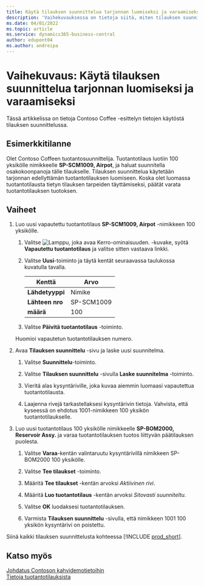 ```yaml
---
title: Käytä tilauksen suunnittelua tarjonnan luomiseksi ja varaamiseksi
description: 'Vaihekuvauksessa on tietoja siitä, miten tilauksen suunnittelua käytetään tarvittavan tuotantotilauksen luomiseen Business Centralin tarjonnassa.'
ms.date: 04/01/2022
ms.topic: article
ms.service: dynamics365-business-central
author: edupont04
ms.author: andreipa
---
```


# <a name="walkthrough-use-order-planning-to-create-and-reserve-supply" />Vaihekuvaus: Käytä tilauksen suunnittelua tarjonnan luomiseksi ja varaamiseksi

Tässä artikkelissa on tietoja Contoso Coffee -esittelyn tietojen käytöstä tilauksen suunnittelussa.

## <a name="scenario" />Esimerkkitilanne

Olet Contoso Coffeen tuotantosuunnittelija. Tuotantotilaus luotiin 100 yksikölle nimikkeelle **SP-SCM1009, Airpot**, ja haluat suunnitella osakokoonpanoja tälle tilaukselle. Tilauksen suunnittelua käytetään tarjonnan edellyttämän tuotantotilauksen luomiseen. Koska olet luomassa tuotantotilausta tietyn tilauksen tarpeiden täyttämiseksi, päätät varata tuotantotilauksen tuotoksen.  

## <a name="steps" />Vaiheet

1. Luo uusi vapautettu tuotantotilaus **SP-SCM1009, Airpot** -nimikkeen 100 yksikölle.

    1. Valitse ![Lamppu, joka avaa Kerro-ominaisuuden.](../../media/ui-search/search_small.png "Kerro, mitä haluat tehdä") -kuvake, syötä **Vapautettu tuotantotilaus** ja valitse sitten vastaava linkki.  

    2. Valitse **Uusi**-toiminto ja täytä kentät seuraavassa taulukossa kuvatulla tavalla.  

        |Kenttä  |Arvo  |
        |---------|---------|
        |**Lähdetyyppi** |Nimike|
        |**Lähteen nro** |SP-SCM1009|
        |**määrä** |100|
    3. Valitse **Päivitä tuotantotilaus** -toiminto.  

    Huomioi vapautetun tuotantotilauksen numero.

2. Avaa **Tilauksen suunnittelu** -sivu ja laske uusi suunnitelma.

    1. Valitse **Suunnittelu**-toiminto.  

    2. Valitse **Tilauksen suunnittelu** -sivulla **Laske suunnitelma** -toiminto.  

    3. Vieritä alas kysyntäriville, joka kuvaa aiemmin luomaasi vapautettua tuotantotilausta.  

    4. Laajenna rivejä tarkastellaksesi kysyntärivin tietoja. Vahvista, että kyseessä on ehdotus 1001-nimikkeen 100 yksikön tuotantotilaukselle.  

3. Luo uusi tuotantotilaus 100 yksikölle nimikkeelle **SP-BOM2000, Reservoir Assy.** ja varaa tuotantotilauksen tuotos liittyvän päätilauksen puolesta.  

    1. Valitse **Varaa**-kentän valintaruutu kysyntärivillä nimikkeen SP-BOM2000 100 yksikölle.

    2. Valitse **Tee tilaukset** -toiminto.  

    3. Määritä **Tee tilaukset** -kentän arvoksi *Aktiivinen rivi*.  

    4. Määritä **Luo tuotantotilaus** -kentän arvoksi *Sitovasti suunniteltu*.

    5. Valitse **OK** luodaksesi tuotantotilauksen.

    6. Varmista **Tilauksen suunnittelu** -sivulla, että nimikkeen 1001 100 yksikön kysyntärivi on poistettu.

Siinä kaikki tilauksen suunnittelusta kohteessa [!INCLUDE [prod_short](../../includes/prod_short.md)].  

## <a name="see-also" />Katso myös

[Johdatus Contoson kahvidemotietoihin](../contoso-coffee-intro.md)  
[Tietoja tuotantotilauksista](../../production-about-production-orders.md)  
